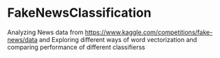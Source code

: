 # FakeNewsClassification
Analyzing News data from https://www.kaggle.com/competitions/fake-news/data and Exploring different ways of word vectorization and comparing performance of different classifierss 
